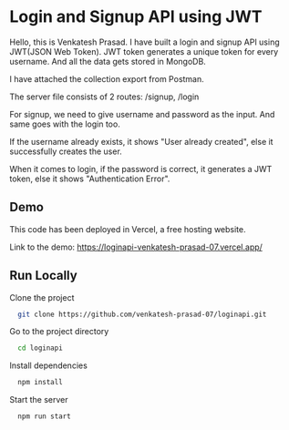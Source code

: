 
# Login and Signup API using JWT

Hello, this is Venkatesh Prasad. I have built a login and signup API using JWT(JSON Web Token). 
JWT token generates a unique token for every username. And all the data gets stored in MongoDB.

I have attached the collection export from Postman.

The server file consists of 2 routes: 
/signup,
/login

For signup, we need to give username and password as the input. And same goes with the login too. 

If the username already exists, it shows "User already created", else it successfully creates the user.

When it comes to login, if the password is correct, it generates a JWT token, else it shows "Authentication Error".

## Demo

This code has been deployed in Vercel, a free hosting website.

Link to the demo:
https://loginapi-venkatesh-prasad-07.vercel.app/


## Run Locally

Clone the project

```bash
  git clone https://github.com/venkatesh-prasad-07/loginapi.git
```

Go to the project directory

```bash
  cd loginapi
```

Install dependencies

```bash
  npm install
```

Start the server

```bash
  npm run start
```

